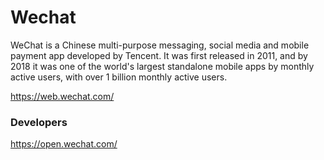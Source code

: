 # Wechat

WeChat is a Chinese multi-purpose messaging, social media and mobile payment app developed by Tencent. It was first released in 2011, and by 2018 it was one of the world's largest standalone mobile apps by monthly active users, with over 1 billion monthly active users.

https://web.wechat.com/

### Developers

https://open.wechat.com/
